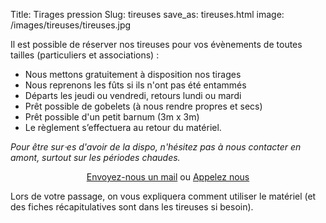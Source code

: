 Title: Tirages pression
Slug: tireuses
save_as: tireuses.html
image: /images/tireuses/tireuses.jpg

Il est possible de réserver nos tireuses pour vos évènements de toutes tailles (particuliers et associations) :

- Nous mettons gratuitement à disposition nos tirages
- Nous reprenons les fûts si ils n'ont pas été entammés
- Départs les jeudi ou vendredi, retours lundi ou mardi
- Prêt possible de gobelets (à nous rendre propres et secs)
- Prêt possible d'un petit barnum (3m x 3m)
- Le règlement s’effectuera au retour du matériel.

*Pour être sur⋅es d'avoir de la dispo, n'hésitez pas à nous contacter en amont, surtout sur les périodes chaudes.*

<center><a href="mailto:contact@vieuxsinge.com" class="button">Envoyez-nous un mail</a> ou <a href="tel:0674785489" class="button">Appelez nous</a></center>

Lors de votre passage, on vous expliquera comment utiliser le matériel (et des fiches récapitulatives sont dans les tireuses si besoin).

